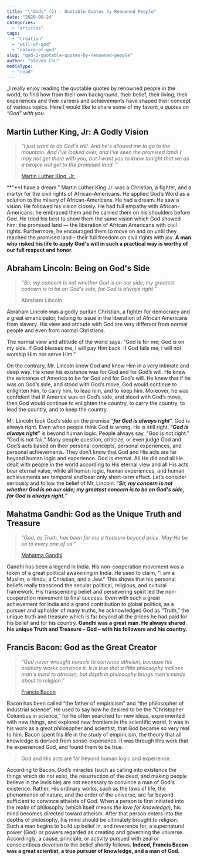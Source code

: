 ```yaml
---
title: "\"God\" (2) - Quotable Quotes by Renowned People"
date: "2020-09-24"
categories: 
  - "articles"
tags: 
  - "creation"
  - "will-of-god"
  - "nature-of-god"
slug: "god-2-quotable-quotes-by-renowned-people"
author: "Steven Chu"
mediaType: 
  - "read"
---
```


_I really enjoy reading the quotable quotes by renowned people in the world, to find how from their own background, their belief, their living, their experiences and their careers and achievements have shaped their concept of various topics. Here I would like to share some of my favorit_e _quotes on “God” with you._

## Martin Luther King, Jr: A Godly Vision

> _“I just want to do God's will. And he's allowed me to go to the mountain. And I've looked over, and I've seen the promised land! I may not get there with you, but I want you to know tonight that we as a people will get to the promised land._ “  
> 
> [Martin Luther King, Jr.](https://www.brainyquote.com/authors/martin-luther-king-jr-quotes)

**“**I have a dream.” Martin Luther King Jr. was a Christian, a fighter, and a martyr for the civil rights of African-Americans. He applied God’s Word as a solution to the misery of African-Americans. He had a dream. He saw a vision. He followed his vision closely. He had full empathy with African-Americans; he embraced them and he carried them on his shoulders before God. He tried his best to show them the same vision which God showed him: the promised land — the liberation of African Americans with civil rights. Furthermore, he encouraged them to move on and on until they reached the promised land – their full freedom on civil rights with joy. **A man who risked his life to apply God's will in such a practical way is worthy of our full respect and honor.**

## Abraham Lincoln: Being on God's Side

> _“Sir, my concern is not whether God is on our side; my greatest concern is to be on God's side, for God is always right.”_
> 
>  Abraham Lincoln

Abraham Lincoln was a godly puritan Christian, a fighter for democracy and a great emancipator, helping to issue in the liberation of African Americans from slavery. His view and attitude with God are very different from normal people and even from normal Christians.

The normal view and attitude of the world says: "God is for me; God is on my side. If God blesses me, I will pay Him back. If God fails me, I will not worship Him nor serve Him."

On the contrary, Mr. Lincoln knew God and knew Him in a very intimate and deep way. He knew his existence was for God and for God’s will. He knew the existence of America to be for God and for God’s will. He knew that if he was on God’s side, and stood with God’s move, God would continue to enlighten him, to carry him, to lead him, and to keep him. Moreover, he was confident that if America was on God’s side, and stood with God’s move, then God would continue to enlighten the country, to carry the country, to lead the country, and to keep the country.

Mr. Lincoln took God’s side on the premise “**_for God is always right_**”. God _is_ always right. Even when people think God is wrong, He is still right. “**_God is always right_**” is beyond human logic. People always say, “God is not right.” “God is not fair.” Many people question, criticize, or even judge God and God’s acts based on their personal concepts, personal experiences, and personal achievements. They don’t know that God and His acts are far beyond human logic and experience. God is eternal. All He did and all He dealt with people in the world according to His eternal view and all His acts bear eternal value, while all human logic, human experiences, and human achievements are temporal and bear only short-term effect. Let’s consider seriously and follow the belief of Mr. Lincoln: “**_Sir, my concern is not whether God is on our side; my greatest concern is to be on God's side, for God is always right._**”

## Mahatma Gandhi: God as the Unique Truth and Treasure

> _“God, as Truth, has been for me a treasure beyond price. May He be so to every one of us.”_
> 
>  [Mahatma Gandhi](https://www.brainyquote.com/authors/mahatma-gandhi-quotes)

Gandhi has been a legend in India. His non-cooperation movement was a token of a great political awakening in India. He used to claim, "I am a Muslim, a Hindu, a Christian, and a Jew." This shows that his personal beliefs really transcend the secular political, religious, and cultural framework. His transcending belief and persevering spirit led the non-cooperation movement to final success. Even with such a great achievement for India and a grand contribution to global politics, as a pursuer and upholder of many truths, he acknowledged God as “Truth,” the unique truth and treasure which is far beyond all the prices he had paid for his belief and for his country. **Gandhi was a great man. He always shared his unique Truth and Treasure – God – with his followers and his country.**

## Francis Bacon: God as the Great Creator

> _“God never wrought miracle to convince atheism, because his ordinary works convince it. It is true that a little philosophy inclines man's mind to atheism; but depth in philosophy brings men's minds about to religion.”_
> 
>  [Francis Bacon](https://www.brainyquote.com/authors/francis-bacon-quotes)

Bacon has been called “the father of empiricism” and “the philosopher of industrial science”. He used to say how he desired to be the “Christopher Columbus in science,” for he often searched for new ideas, experimented with new things, and explored new frontiers in the scientific world. It was in his work as a great philosopher and scientist, that God became so very real to him. Bacon spent his life in the study of empiricism, the theory that all knowledge is derived from sense-experience. It was through this work that he experienced God, and found them to be true.

> God and His acts are far beyond human logic and experience.

According to Bacon, God’s miracles (such as calling into existence the things which do not exist, the resurrection of the dead, and making people believe in the invisible) are not necessary to convince a man of God's existence. Rather, His ordinary works, such as the laws of life, the phenomenon of nature, and the order of the universe, are far beyond sufficient to convince atheists of God. When a person is first initiated into the realm of philosophy (which itself means _the love for knowledge_), his mind becomes directed toward atheism. After that person enters into the depths of philosophy, his mind should be ultimately brought to religion. Such a man begins to build up belief in, and reverence for, a supernatural power (God) or powers regarded as creating and governing the universe. Accordingly, a cause, principle, or activity pursued with zeal or conscientious devotion to the belief shortly follows. **Indeed, Francis Bacon was a great scientist, a true pursuer of knowledge, and a man of God.**
